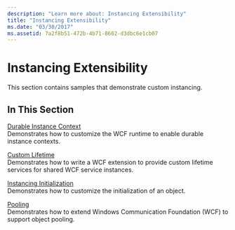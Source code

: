 ```yaml
---
description: "Learn more about: Instancing Extensibility"
title: "Instancing Extensibility"
ms.date: "03/30/2017"
ms.assetid: 7a2f8b51-472b-4b71-8602-d3dbc6e1cb07
---
```

# Instancing Extensibility

This section contains samples that demonstrate custom instancing.  
  
## In This Section  

 [Durable Instance Context](durable-instance-context.md)  
 Demonstrates how to customize the WCF runtime to enable durable instance contexts.  
  
 [Custom Lifetime](custom-lifetime.md)  
 Demonstrates how to write a WCF extension to provide custom lifetime services for shared WCF service instances.  
  
 [Instancing Initialization](instancing-initialization.md)  
 Demonstrates how to customize the initialization of an object.  
  
 [Pooling](pooling.md)  
 Demonstrates how to extend Windows Communication Foundation (WCF) to support object pooling.

